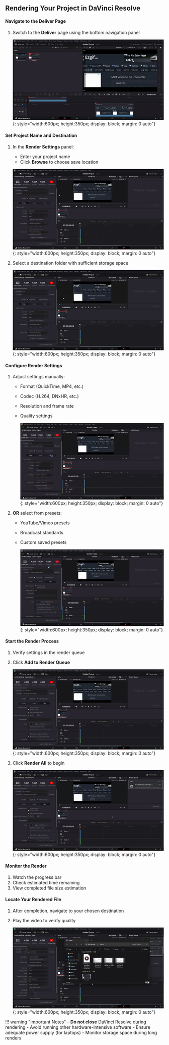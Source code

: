 ## Rendering Your Project in DaVinci Resolve

#### Navigate to the Deliver Page
1. Switch to the **Deliver** page using the bottom navigation panel

    ![Add a video to your timeline](./assets/render/open_deliver-ezgif.com-video-to-gif-converter.gif){: style="width:600px; height:350px; display: block; margin: 0 auto"}

#### Set Project Name and Destination
1. In the **Render Settings** panel:
    - Enter your project name
    - Click **Browse** to choose save location

    ![Add a video to your timeline](./assets/render/project_name-ezgif.com-video-to-gif-converter.gif){: style="width:600px; height:350px; display: block; margin: 0 auto"}

2. Select a destination folder with sufficient storage space

    ![Add a video to your timeline](./assets/render/browse_save-ezgif.com-video-to-gif-converter.gif){: style="width:600px; height:350px; display: block; margin: 0 auto"}


#### Configure Render Settings
1. Adjust settings manually:
    - Format (QuickTime, MP4, etc.)
    - Codec (H.264, DNxHR, etc.)
    - Resolution and frame rate
    - Quality settings

        ![Add a video to your timeline](./assets/render/manual_settings-ezgif.com-video-to-gif-converter.gif){: style="width:600px; height:350px; display: block; margin: 0 auto"}

2. **OR** select from presets:
    - YouTube/Vimeo presets
    - Broadcast standards
    - Custom saved presets

        ![Add a video to your timeline](./assets/render/preset_settings-ezgif.com-video-to-gif-converter.gif){: style="width:600px; height:350px; display: block; margin: 0 auto"}


#### Start the Render Process
1. Verify settings in the render queue
2. Click **Add to Render Queue**

    ![Add a video to your timeline](./assets/render/render_queue-ezgif.com-video-to-gif-converter.gif){: style="width:600px; height:350px; display: block; margin: 0 auto"}

3. Click **Render All** to begin

    ![Add a video to your timeline](./assets/render/render_all-ezgif.com-video-to-gif-converter.gif){: style="width:600px; height:350px; display: block; margin: 0 auto"}


#### Monitor the Render
1. Watch the progress bar
2. Check estimated time remaining
3. View completed file size estimation

#### Locate Your Rendered File
1. After completion, navigate to your chosen destination
2. Play the video to verify quality

    ![Add a video to your timeline](./assets/render/end_result-ezgif.com-video-to-gif-converter.gif){: style="width:600px; height:350px; display: block; margin: 0 auto"}


!!! warning "Important Notes"
     - **Do not close** DaVinci Resolve during rendering
     - Avoid running other hardware-intensive software
     - Ensure adequate power supply (for laptops)
     - Monitor storage space during long renders